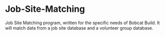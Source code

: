 # Job-Site-Matching
Job Site Matching program, written for the specific needs of Bobcat Build.  It will match data from a job site database and a volunteer group database.
